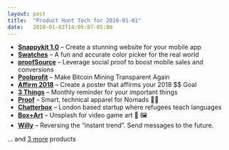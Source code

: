 ```yaml
---
layout: post
title:  "Product Hunt Tech for 2018-01-01"
date:   2018-01-02T14:05:07-05:00
---
```


* **[Snappykit 1.0](https://www.producthunt.com/posts/snappykit-1-0?utm_campaign=producthunt-api&utm_medium=api&utm_source=Application%3A+Daily+Digest+RSS+%28ID%3A+3202%29)** – Create a stunning website for your mobile app
* **[Swatches](https://www.producthunt.com/posts/swatches?utm_campaign=producthunt-api&utm_medium=api&utm_source=Application%3A+Daily+Digest+RSS+%28ID%3A+3202%29)** – A fun and accurate color picker for the real world
* **[proofSource](https://www.producthunt.com/posts/proofsource?utm_campaign=producthunt-api&utm_medium=api&utm_source=Application%3A+Daily+Digest+RSS+%28ID%3A+3202%29)** – Leverage social proof to boost mobile sales and conversions
* **[Poolprofit](https://www.producthunt.com/posts/poolprofit?utm_campaign=producthunt-api&utm_medium=api&utm_source=Application%3A+Daily+Digest+RSS+%28ID%3A+3202%29)** – Make Bitcoin Mining Transparent Again
* **[Affirm 2018](https://www.producthunt.com/posts/affirm-2018?utm_campaign=producthunt-api&utm_medium=api&utm_source=Application%3A+Daily+Digest+RSS+%28ID%3A+3202%29)** – Create a poster that affirms your 2018 $$ Goal
* **[3 Things](https://www.producthunt.com/posts/3-things?utm_campaign=producthunt-api&utm_medium=api&utm_source=Application%3A+Daily+Digest+RSS+%28ID%3A+3202%29)** – Monthly reminder for your important things
* **[Proof](https://www.producthunt.com/posts/proof-9?utm_campaign=producthunt-api&utm_medium=api&utm_source=Application%3A+Daily+Digest+RSS+%28ID%3A+3202%29)** – Smart, technical apparel for Nomads 👕👖
* **[Chatterbox](https://www.producthunt.com/posts/chatterbox-2?utm_campaign=producthunt-api&utm_medium=api&utm_source=Application%3A+Daily+Digest+RSS+%28ID%3A+3202%29)** – London based startup where refugees teach languages
* **[Box+Art](https://www.producthunt.com/posts/box-art?utm_campaign=producthunt-api&utm_medium=api&utm_source=Application%3A+Daily+Digest+RSS+%28ID%3A+3202%29)** – Unsplash for video game art 👾 🖼️
* **[Willy](https://www.producthunt.com/posts/willy?utm_campaign=producthunt-api&utm_medium=api&utm_source=Application%3A+Daily+Digest+RSS+%28ID%3A+3202%29)** – Reversing the “instant trend”. Send messages to the future.

… and [3 more](https://www.producthunt.com/tech) products